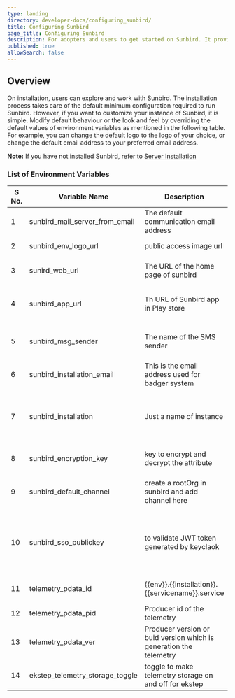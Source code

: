 ```yaml
---
type: landing
directory: developer-docs/configuring_sunbird/
title: Configuring Sunbird 
page_title: Configuring Sunbird 
description: For adopters and users to get started on Sunbird. It provides the list of configuration that need to be done to customize the sunbird 
published: true
allowSearch: false
---
```


## Overview

On installation,  users can explore and work with Sunbird.  The installation process takes care of the default minimum configuration required to run Sunbird. However, if you want to customize your instance of Sunbird, it is simple.
Modify default behaviour or the look and feel by overriding the default values of environment variables as mentioned in the following table.
For example, you can change the default logo to the logo of your choice, or  change the default email address to your preferred email address.

**Note:** If you have not installed Sunbird, refer to [Server Installation](\pages\developer-docs\installation\server_installation)

### List of Environment Variables

| S No. | Variable Name                   | Description                                                        | Purpose                                                                                                                                             | Default Value                                        | Path        |
|-------|---------------------------------|--------------------------------------------------------------------|-----------------------------------------------------------------------------------------------------------------------------------------------------|------------------------------------------------------|-------------|
| 1     | sunbird_mail_server_from_email  |  The default communication email address | If set, user will get an email from the set email address                                                                                                                                  | no default                                           | Sunbird-LMS |
| 2     | sunbird_env_logo_url            | public access image url                                            | used to sent in email as logo                                                                                                                       | no default                                           | Sunbird-LMS |
| 3     | sunird_web_url                  | The URL of the home page of sunbird                                           | This URL is shared in an email such that the users are able to login                                                                                                               | no default                                           | Sunbird-LMS |
| 4     | sunbird_app_url                 | Th URL of Sunbird app in Play store                                      | This Sunbird app URL is shared in an email such that users are able to download the app                                                                                                               | no default                                           | Sunbird-LMS |
| 5     | sunbird_msg_sender              | The name of the SMS sender            | This is the name that will appear on users screen in case an SMS is sent from the system                                                                                                                             | no default                                           | Sunbird-LMS |
| 6     | sunbird_installation_email      | This is the email address used for badger system                                        | This email is used for notifying the users while the install badger system                                                                                                                         | no default                                           | Sunbird-LMS |
| 7     | sunbird_installation            | Just a name of instance                                            | used to send telemetry and in sending email as well this value is used. Don't used name having spaces EX: "Sunbird Dev" , instead used "SunbirdDev" | no default                                           | Sunbird-LMS |
| 8     | sunbird_encryption_key          | key to encrypt and decrypt the attribute                           | key to encrypt and decrypt the attribute , once set then it should not be change.                                                                   | no default                                           | Sunbird-LMS |
| 9     | sunbird_default_channel         | create a rootOrg in sunbird and add channel here                    | this is used to associate user creation with rootOrg                                                                                                | each installer need to put it.                       | Sunbird-LMS |
| 10    | sunbird_sso_publickey           | to validate JWT token generated by keyclaok                        | used to authenticate user against keyclaok                                                                                                          | Need to get from keycloak (realm->keys->public keys) | Sunbird-LMS |
| 11    | telemetry_pdata_id              | {{env}}.{{installation}}.{{servicename}}.service                   | {{env}}.{{installation}}.{{servicename}}.service  ex: dev.sunbird.learning.service                                                                  |                                                      | Sunbird-LMS |
| 12    | telemetry_pdata_pid             | Producer id of the telemetry                                       | Producer id of the telemetry EX:  actor-service                                                                                                     |                                                      | Sunbird-LMS |
| 13    | telemetry_pdata_ver             | Producer version or buid version which is generation the telemetry | producer version or buid version which is generation the telemetry Ex: 1.5                                                                          |                                                      | Sunbird-LMS |
| 14    | ekstep_telemetry_storage_toggle | toggle to make telemetry storage on and off for ekstep             | by default it's on                                                                                                                                  | on                                                   | Sunbird-LMS |
